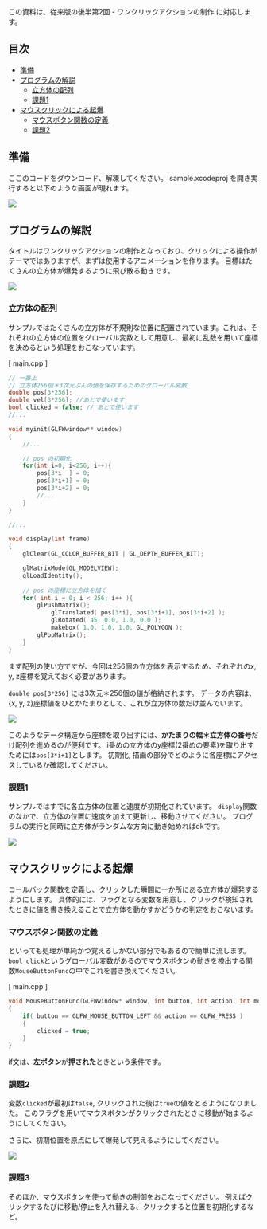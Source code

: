 この資料は、従来版の後半第2回 - ワンクリックアクションの制作 に対応します。

## 目次
* [準備](#準備)
* [プログラムの解説](#プログラムの解説)
	* [立方体の配列](#立方体の配列)
	* [課題1](#課題1)
* [マウスクリックによる起爆](#マウスクリックによる起爆)
	* [マウスボタン関数の定義](#マウスボタン関数の定義)
	* [課題2](#課題2)


## 準備
ここのコードをダウンロード、解凍してください。
sample.xcodeproj を開き実行すると以下のような画面が現れます。

![](docs/initial.png)

## プログラムの解説

タイトルはワンクリックアクションの制作となっており、クリックによる操作がテーマではありますが、まずは使用するアニメーションを作ります。	
目標はたくさんの立方体が爆発するように飛び散る動きです。

![](docs/exp.gif)

### 立方体の配列

サンプルではたくさんの立方体が不規則な位置に配置されています。これは、それぞれの立方体の位置をグローバル変数として用意し、最初に乱数を用いて座標を決めるという処理をおこなっています。

[ main.cpp ]
```cpp
// 一番上
// 立方体256個＊3次元ぶんの値を保存するためのグローバル変数
double pos[3*256];
double vel[3*256]; //あとで使います
bool clicked = false; // あとで使います
//...

void myinit(GLFWwindow** window)
{
	//...

	// pos の初期化
    for(int i=0; i<256; i++){
        pos[3*i  ] = 0;
        pos[3*i+1] = 0;
        pos[3*i+2] = 0;
        //...
    }
}

//...

void display(int frame)
{
    glClear(GL_COLOR_BUFFER_BIT | GL_DEPTH_BUFFER_BIT);

    glMatrixMode(GL_MODELVIEW);
    glLoadIdentity();
    
    // pos の座標に立方体を描く
    for( int i = 0; i < 256; i++ ){
        glPushMatrix();
            glTranslated( pos[3*i], pos[3*i+1], pos[3*i+2] );
            glRotated( 45, 0.0, 1.0, 0.0 );
            makebox( 1.0, 1.0, 1.0, GL_POLYGON );
        glPopMatrix();
    }
}

```

まず配列の使い方ですが、今回は256個の立方体を表示するため、それぞれのx, y, z座標を覚えておく必要があります。

`double pos[3*256]` には3次元＊256個の値が格納されます。
データの内容は、{x, y, z}座標値をひとかたまりとして、これが立方体の数だけ並んでいます。

![](docs/ar.jpg)

このようなデータ構造から座標を取り出すには、**かたまりの幅＊立方体の番号**だけ配列を進めるのが便利です。
i番めの立方体のy座標(2番めの要素)を取り出すためには`pos[3*i+1]`とします。
初期化, 描画の部分でどのように各座標にアクセスしているか確認してください。

### 課題1
サンプルではすでに各立方体の位置と速度が初期化されています。
`display`関数のなかで、立方体の位置に速度を加えて更新し、移動させてください。
プログラムの実行と同時に立方体がランダムな方向に動き始めればokです。

![](docs/exa.gif)


## マウスクリックによる起爆

コールバック関数を定義し、クリックした瞬間に一か所にある立方体が爆発するようにします。
具体的には、フラグとなる変数を用意し、クリックが検知されたときに値を書き換えることで立方体を動かすかどうかの判定をおこないます。

### マウスボタン関数の定義

といっても処理が単純かつ覚えるしかない部分でもあるので簡単に流します。
`bool click`というグローバル変数があるのでマウスボタンの動きを検出する関数`MouseButtonFunc`の中でこれを書き換えてください。

[ main.cpp ]
```cpp
void MouseButtonFunc(GLFWwindow* window, int button, int action, int mods)
{
    if( button == GLFW_MOUSE_BUTTON_LEFT && action == GLFW_PRESS )
    {
        clicked = true;
    }
}
```

if文は、**左ボタン**が**押された**ときという条件です。

### 課題2

変数`clicked`が最初は`false`, クリックされた後は`true`の値をとるようになりました。
このフラグを用いてマウスボタンがクリックされたときに移動が始まるようにしてください。

さらに、初期位置を原点にして爆発して見えるようにしてください。

![](docs/exp.gif)

### 課題3
そのほか、マウスボタンを使って動きの制御をおこなってください。
例えばクリックするたびに移動/停止を入れ替える、クリックすると位置を初期化するなど。
